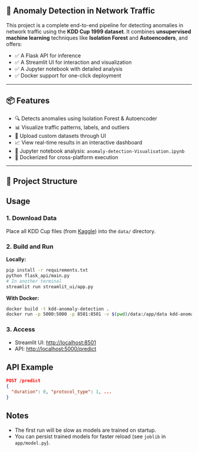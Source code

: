 ## 🚨 Anomaly Detection in Network Traffic

This project is a complete end-to-end pipeline for detecting anomalies in network traffic using the **KDD Cup 1999 dataset**. It combines **unsupervised machine learning** techniques like **Isolation Forest** and **Autoencoders**, and offers:

- ✅ A Flask API for inference
- ✅ A Streamlit UI for interaction and visualization
- ✅ A Jupyter notebook with detailed analysis
- ✅ Docker support for one-click deployment

---

## 📦 Features

- 🔍 Detects anomalies using Isolation Forest & Autoencoder
- 📊 Visualize traffic patterns, labels, and outliers
- 💾 Upload custom datasets through UI
- 📈 View real-time results in an interactive dashboard
- 🧠 Jupyter notebook analysis: `anomaly-detection-Visualisation.ipynb`
- 🐳 Dockerized for cross-platform execution

---

## 📁 Project Structure



## Usage

### 1. Download Data

Place all KDD Cup files (from [Kaggle](https://www.kaggle.com/datasets/galaxyh/kdd-cup-1999-data)) into the `data/` directory.

### 2. Build and Run

**Locally:**

```sh
pip install -r requirements.txt
python flask_api/main.py
# In another terminal
streamlit run streamlit_ui/app.py
```

**With Docker:**

```sh
docker build -t kdd-anomaly-detection .
docker run -p 5000:5000 -p 8501:8501 -v $(pwd)/data:/app/data kdd-anomaly-detection
```

### 3. Access

- Streamlit UI: [http://localhost:8501](http://localhost:8501)
- API: [http://localhost:5000/predict](http://localhost:5000/predict)

## API Example

```json
POST /predict
{
  "duration": 0, "protocol_type": 1, ...
}
```

## Notes

- The first run will be slow as models are trained on startup.
- You can persist trained models for faster reload (see `joblib` in `app/model.py`).
